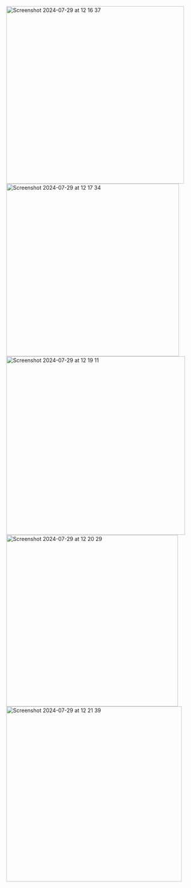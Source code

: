 <img width="473" alt="Screenshot 2024-07-29 at 12 16 37" src="https://github.com/user-attachments/assets/5df82e50-421f-4e8e-ac20-0f9eefb1345e">
<img width="460" alt="Screenshot 2024-07-29 at 12 17 34" src="https://github.com/user-attachments/assets/5d96cea7-5b15-4b87-a71a-2dfac6f75ed0">
<img width="476" alt="Screenshot 2024-07-29 at 12 19 11" src="https://github.com/user-attachments/assets/731016f5-3603-4849-961e-f4b4bf0fea1e">
<img width="457" alt="Screenshot 2024-07-29 at 12 20 29" src="https://github.com/user-attachments/assets/714867ab-e722-4996-8ce5-1c7c819299d0">
<img width="467" alt="Screenshot 2024-07-29 at 12 21 39" src="https://github.com/user-attachments/assets/c1421b25-f630-493d-8458-0c2bfa38e379">
